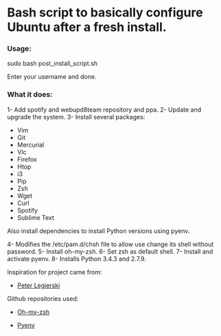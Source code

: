 # Bash script to basically configure Ubuntu after a fresh install.

### Usage:

sudo bash post_install_script.sh

Enter your username and done.

### What it does:

1- Add spotify and webupd8team repository and ppa.
2- Update and upgrade the system.
3- Install several packages:

  - Vim
  - Git
  - Mercurial
  - Vlc
  - Firefox
  - Htop
  - i3
  - Pip
  - Zsh
  - Wget
  - Curl
  - Spotify
  - Sublime Text
  
Also install dependencies to install Python versions using pyenv.

4- Modifies the /etc/pam.d/chsh file to allow use change its shell without password.
5- Install oh-my-zsh.
6- Set zsh as default shell.
7- Install and activate pyenv.
8- Installs Python 3.4.3 and 2.7.9.

Inspiration for project came from:

- [Peter Legierski](http://blog.self.li/post/74294988486/creating-a-post-installation-script-for-ubuntu)

Github repositories used:
 - [Oh-my-zsh](https://github.com/robbyrussell/oh-my-zsh)
 
 - [Pyenv](https://github.com/yyuu/pyenv-installer)
